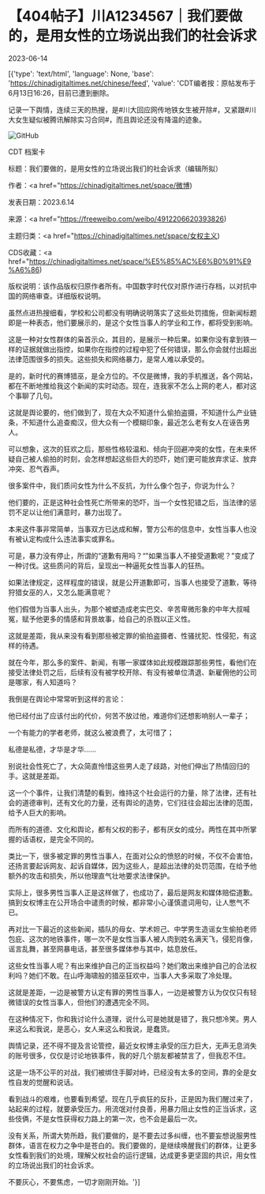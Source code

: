 # 【404帖子】川A1234567｜我们要做的，是用女性的立场说出我们的社会诉求

2023-06-14

[{'type': 'text/html', 'language': None, 'base': 'https://chinadigitaltimes.net/chinese/feed', 'value': 'CDT编者按：原帖发布于6月13日16:26，目前已遭到删除。 

记录一下舆情，连续三天的热搜，是#川大回应网传地铁女生被开除#，又紧跟#川大女生疑似被腾讯解除实习合同#，而且舆论还没有降温的迹象。

![GitHub](https://chinadigitaltimes.net/chinese/files/2023/06/image-1686713384769.png)



CDT 档案卡

标题：我们要做的，是用女性的立场说出我们的社会诉求（编辑所拟）

作者：<a href="https://chinadigitaltimes.net/space/微博)

发表日期：2023.6.14

来源：<a href="https://freeweibo.com/weibo/4912206620393826)

主题归类：<a href="https://chinadigitaltimes.net/space/女权主义)

CDS收藏：<a href="https://chinadigitaltimes.net/space/%E5%85%AC%E6%B0%91%E9%A6%86)

版权说明：该作品版权归原作者所有。中国数字时代仅对原作进行存档，以对抗中国的网络审查。详细版权说明。





虽然点进热搜细看，学校和公司都没有明确说明落实了这些处罚措施，但新闻标题即是一种表态，他们要展示的，是这个女性当事人的学业和工作，都将受到影响。

这是一种对女性群体的枭首示众，其目的，是展示一种后果。如果你没有拿到铁一样的证据就做出指控，如果你在指控的过程中犯了任何错误，那么你会就付出超出法律范围很多的损失。这些损失和网络暴力，是常人难以承受的。

是的，新时代的赛博猎巫，是全方位的。不仅是微博，我的手机推送，各个网站，都在不断地推给我这个新闻的实时动态。现在，连我家不怎么上网的老人，都对这个事聊了几句。

这就是舆论要的，他们做到了，现在大众不知道什么偷拍盗摄，不知道什么产业链条，不知道什么追查痴汉，但大众有一个模糊印象，最近怎么老有女人在诬告男人。

可以想象，这次的狂欢之后，那些性格较温和、倾向于回避冲突的女性，在未来怀疑自己被人偷拍的时刻，会怎样想起这些巨大的恐吓，她们更可能放弃求证、放弃冲突、忍气吞声。

很多案件中，我们质问女性为什么不反抗，为什么像个包子，你说为什么？

他们要的，正是这种社会性死亡所带来的恐吓，当一个女性犯错之后，当法律的惩罚不足以让他们满意时，暴力出现了。

本来这件事非常简单，当事双方已达成和解，警方公布的信息中，女性当事人也没有被认定构成什么违法事实或罪名。

可是，暴力没有停止，所谓的“道歉有用吗？“”如果当事人不接受道歉呢？”变成了一种讨伐。这些质问的背后，呈现出一种逼死女性当事人的狂热。

如果法律规定，这样程度的错误，就是公开道歉即可，当事人也接受了道歉，等待狩猎女巫的人，又怎么能满意呢？

他们假借为当事人出头，为那个被塑造成老实巴交、辛苦卑微形象的中年大叔喊冤，赋予他更多的情感和背景故事，给自己的杀戮以正义性。

这就是差距，我从来没有看到那些被定罪的偷拍盗摄者、性骚扰犯、性侵犯，有这样的待遇。

就在今年，那么多的案件、新闻，有哪一家媒体如此规模跟踪那些男性，看他们在接受法律处罚之后，后续有没有被学校开除、有没有被单位清退、新雇佣他的公司是哪家，有人知道吗？

我倒是在舆论中常常听到这样的言论：

他已经付出了应该付出的代价，何苦不放过他，难道你们还想影响别人一辈子；

一个有能力的学者老师，就这么被浪费了，太可惜了；

私德是私德，才华是才华&#8230;&#8230;

别说社会性死亡了，大众简直怜惜这些男人走了歧路，对他们伸出了热情回归的手。这就是差距。

这一个个事件，让我们清楚的看到，维持这个社会运行的力量，除了法律，还有社会的道德审判，还有文化的力量，还有舆论的造势，它们往往会超出法律的范围，给予人巨大的影响。

而所有的道德、文化和舆论，都有父权的影子，都有厌女的成分。两性在其中所掌握的话语权，是完全不同的。

类比一下，很多被定罪的男性当事人，在面对公众的愤怒的时候，不仅不会害怕，还扬言要起诉网友、起诉自媒体，因为这些人，是超出法律的处罚范围，在给予他额外的攻击和损失，所以他理直气壮地要求法律保护。

实际上，很多男性当事人正是这样做了，也成功了，最后是网友和媒体赔偿道歉。搞到女权博主在公开场合中谴责的时候，都非常小心谨慎遣词用句，让人憋气不已。

再对比一下最近的这些新闻，插队的母女、学术妲己、中学男生造谣女生偷拍老师包庇、这次的地铁事件，哪一次不是女性当事人被人肉到姓名满天飞，侵犯肖像，谣言乱舞，甚至网暴电话，甚至很多媒体参与其中，姑息放任。

这些女性当事人呢？有出来维护自己的正当权益吗？她们敢出来维护自己的合法权利吗？她们不敢。在山呼海啸般的猎巫狂欢中，当事人大多采取了冷处理。

这就是差距，一边是被警方认定有罪的男性当事人，一边是被警方认为仅仅只有轻微错误的女性当事人，但他们的遭遇完全不同。

在这种情况下，你和我讨论什么道理，说什么可是她就是错了，我只想冷笑。男人来这么和我说，是恶心，女人来这么和我说，是蠢货。

舆情记录，还不得不提及言论管控，最近女权博主承受的压力巨大，无声无息消失的账号很多，仅仅是讨论地铁事件，我的好几个朋友都被禁言了，但我忍不住。

这是一场不公平的对战，我们被绑住手脚对峙，已经没有太多的空间，靠的全是女性自发的觉醒和说话。

看到战斗的艰难，也要看到希望。现在几乎疯狂的反扑，正是因为我们醒过来了，站起来的过程，就要承受压力。用流氓对付良善，用暴力阻止女性的正当诉求，这些伎俩，不是女性获得权力路上的第一次，也不会是最后一次。

没有关系，所谓大势所趋，我们要做的，是不要去过多纠缠，也不要妄想说服男性群体，语言在权力之争中是苍白的。我们要做的，是继续唤醒我们的群体，让更多女性看到我们的处境，理解父权社会的运行逻辑，达成更多更坚固的共识，用女性的立场说出我们的社会诉求。

不要灰心，不要焦虑，一切才刚刚开始。'}]